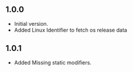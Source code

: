 ## 1.0.0

- Initial version.
- Added Linux Identifier to fetch os release data

## 1.0.1

- Added Missing static modifiers.
